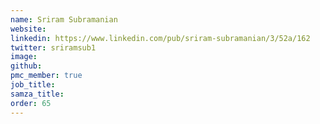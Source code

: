 ```yaml
---
name: Sriram Subramanian
website: 
linkedin: https://www.linkedin.com/pub/sriram-subramanian/3/52a/162
twitter: sriramsub1
image: 
github:
pmc_member: true
job_title:
samza_title:
order: 65
---
```

<!--
   Licensed to the Apache Software Foundation (ASF) under one or more
   contributor license agreements.  See the NOTICE file distributed with
   this work for additional information regarding copyright ownership.
   The ASF licenses this file to You under the Apache License, Version 2.0
   (the "License"); you may not use this file except in compliance with
   the License.  You may obtain a copy of the License at

       http://www.apache.org/licenses/LICENSE-2.0

   Unless required by applicable law or agreed to in writing, software
   distributed under the License is distributed on an "AS IS" BASIS,
   WITHOUT WARRANTIES OR CONDITIONS OF ANY KIND, either express or implied.
   See the License for the specific language governing permissions and
   limitations under the License.
-->